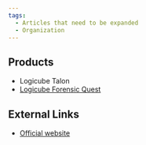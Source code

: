 ```yaml
---
tags:
  - Articles that need to be expanded
  - Organization
---
```

## Products

* Logicube Talon
* [Logicube Forensic Quest](logicube_forensic_quest.md)

## External Links

* [Official website](http://www.logicubeforensics.com/)
